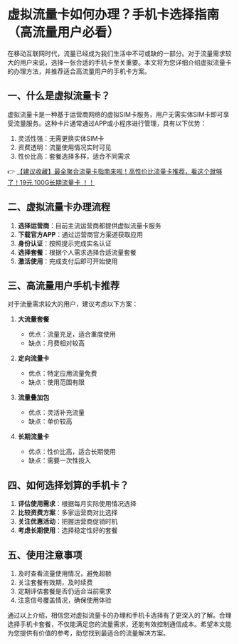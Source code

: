 # 虚拟流量卡如何办理？手机卡选择指南（高流量用户必看）

在移动互联网时代，流量已经成为我们生活中不可或缺的一部分。对于流量需求较大的用户来说，选择一张合适的手机卡至关重要。本文将为您详细介绍虚拟流量卡的办理方法，并推荐适合高流量用户的手机卡方案。

## 一、什么是虚拟流量卡？

虚拟流量卡是一种基于运营商网络的虚拟SIM卡服务，用户无需实体SIM卡即可享受流量服务。这种卡片通常通过APP或小程序进行管理，具有以下优势：

1. 灵活性强：无需更换实体SIM卡
2. 资费透明：流量使用情况实时可见
3. 性价比高：套餐选择多样，适合不同需求

👉 [【建议收藏】最全聚合流量卡指南来啦！高性价比流量卡推荐，看这个就够了！19元 100G长期流量卡 ！！](https://bit.ly/Liuliangka)

## 二、虚拟流量卡办理流程

1. **选择运营商**：目前主流运营商都提供虚拟流量卡服务
2. **下载官方APP**：通过运营商官方渠道获取应用
3. **身份认证**：按照提示完成实名认证
4. **选择套餐**：根据个人需求选择合适流量套餐
5. **激活使用**：完成支付后即可开始使用

## 三、高流量用户手机卡推荐

对于流量需求较大的用户，建议考虑以下方案：

1. **大流量套餐**
   - 优点：流量充足，适合重度使用
   - 缺点：月费相对较高

2. **定向流量卡**
   - 优点：特定应用流量免费
   - 缺点：使用范围有限

3. **流量叠加包**
   - 优点：灵活补充流量
   - 缺点：单价较高

4. **长期流量卡**
   - 优点：性价比高，适合长期使用
   - 缺点：需要一次性投入

## 四、如何选择划算的手机卡？

1. **评估使用需求**：根据每月实际使用情况选择
2. **比较资费方案**：多家运营商对比选择
3. **关注优惠活动**：把握运营商促销时机
4. **考虑长期使用**：选择稳定性好的套餐

## 五、使用注意事项

1. 及时查看流量使用情况，避免超额
2. 关注套餐有效期，及时续费
3. 定期评估套餐是否仍适合当前需求
4. 注意信号覆盖情况，确保使用体验

通过以上介绍，相信您对虚拟流量卡的办理和手机卡选择有了更深入的了解。合理选择手机卡套餐，不仅能满足您的流量需求，还能有效控制通信成本。希望本文能为您提供有价值的参考，助您找到最适合的流量解决方案。